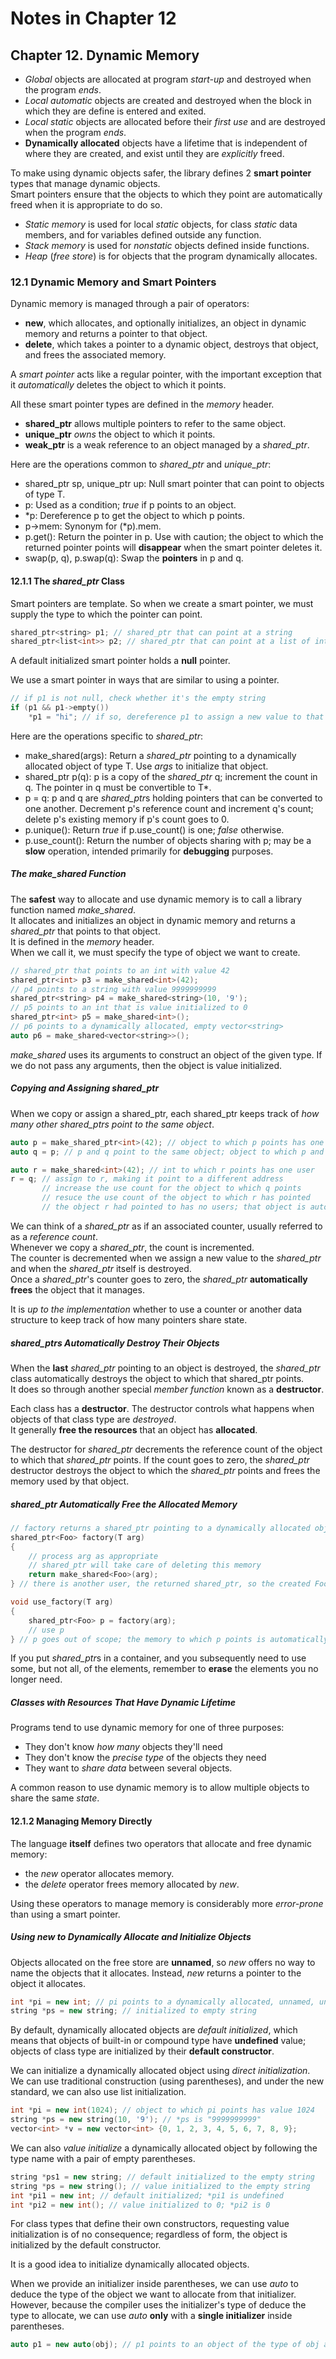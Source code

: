 # Notes in Chapter 12

## Chapter 12. Dynamic Memory

* *Global* objects are allocated at program *start-up* and destroyed when the program *ends*.
* *Local* *automatic* objects are created and destroyed when the block in which they are define is entered and exited.
* *Local* *static* objects are allocated before their *first use* and are destroyed when the program *ends*.
* **Dynamically allocated** objects have a lifetime that is independent of where they are created, and exist until they are *explicitly* freed.

To make using dynamic objects safer, the library defines 2 **smart pointer** types that manage dynamic objects.  
Smart pointers ensure that the objects to which they point are automatically freed when it is appropriate to do so.

* *Static memory* is used for local *static* objects, for class *static* data members, and for variables defined outside any function.
* *Stack memory* is used for *nonstatic* objects defined inside functions.
* *Heap* (*free store*) is for objects that the program dynamically allocates.



### 12.1 Dynamic Memory and Smart Pointers

Dynamic memory is managed through a pair of operators:  
* **new**, which allocates, and optionally initializes, an object in dynamic memory and returns a pointer to that object.
* **delete**, which takes a pointer to a dynamic object, destroys that object, and frees the associated memory.

A *smart pointer* acts like a regular pointer, with the important exception that it *automatically* deletes the object to which it points.

All these smart pointer types are defined in the *memory* header.
* **shared_ptr** allows multiple pointers to refer to the same object.
* **unique_ptr** *owns* the object to which it points.
* **weak_ptr** is a weak reference to an object managed by a *shared_ptr*.

Here are the operations common to *shared_ptr* and *unique_ptr*:  
* shared_ptr<T> sp, unique_ptr<T> up:
  Null smart pointer that can point to objects of type T.
* p:
  Used as a condition; *true* if p points to an object.
* *p:
  Dereference p to get the object to which p points.
* p-\>mem:
  Synonym for (*p).mem.
* p.get():
  Return the pointer in p. Use with caution; the object to which the returned pointer points will **disappear** when the smart pointer deletes it.
* swap(p, q), p.swap(q):
  Swap the **pointers** in p and q.


#### 12.1.1 The *shared_ptr* Class

Smart pointers are template. So when we create a smart pointer, we must supply the type to which the pointer can point.

``` C++
shared_ptr<string> p1; // shared_ptr that can point at a string
shared_ptr<list<int>> p2; // shared_ptr that can point at a list of int
```

A default initialized smart pointer holds a **null** pointer.

We use a smart pointer in ways that are similar to using a pointer.

``` C++
// if p1 is not null, check whether it's the empty string
if (p1 && p1->empty())
    *p1 = "hi"; // if so, dereference p1 to assign a new value to that string
```

Here are the operations specific to *shared_ptr*:  
* make_shared<T>(args):
  Return a *shared_ptr* pointing to a dynamically allocated object of type T.
  Use *args* to initialize that object.
* shared_ptr<T> p(q):
  p is a copy of the *shared_ptr* q; increment the count in q.
  The pointer in q must be convertible to T*.
* p = q:
  p and q are *shared_ptr*s holding pointers that can be converted to one another.
  Decrement p's reference count and increment q's count;
  delete p's existing memory if p's count goes to 0.
* p.unique():
  Return *true* if p.use_count() is one; *false* otherwise.
* p.use_count():
  Return the number of objects sharing with p;
  may be a **slow** operation, intended primarily for **debugging** purposes.
  
##### The *make_shared* Function

The **safest** way to allocate and use dynamic memory is to call a library function named *make_shared*.  
It allocates and initializes an object in dynamic memory and returns a *shared_ptr* that points to that object.  
It is defined in the *memory* header.  
When we call it, we must specify the type of object we want to create.

``` C++
// shared_ptr that points to an int with value 42
shared_ptr<int> p3 = make_shared<int>(42);
// p4 points to a string with value 9999999999
shared_ptr<string> p4 = make_shared<string>(10, '9');
// p5 points to an int that is value initialized to 0
shared_ptr<int> p5 = make_shared<int>();
// p6 points to a dynamically allocated, empty vector<string>
auto p6 = make_shared<vector<string>>();
```

*make_shared* uses its arguments to construct an object of the given type.
If we do not pass any arguments, then the object is value initialized.

##### Copying and Assigning *shared_ptr*

When we copy or assign a shared_ptr, each shared_ptr keeps track of *how many other shared_ptrs point to the same object*.

``` C++
auto p = make_shared_ptr<int>(42); // object to which p points has one user
auto q = p; // p and q point to the same object; object to which p and q has two users

auto r = make_shared<int>(42); // int to which r points has one user
r = q; // assign to r, making it point to a different address
       // increase the use count for the object to which q points
       // resuce the use count of the object to which r has pointed
       // the object r had pointed to has no users; that object is automatically freed
```

We can think of a *shared_ptr* as if an associated counter, usually referred to as a *reference count*.  
Whenever we copy a *shared_ptr*, the count is incremented.  
The counter is decremented when we assign a new value to the *shared_ptr* and when the *shared_ptr* itself is destroyed.  
Once a *shared_ptr*'s counter goes to zero, the *shared_ptr* **automatically frees** the object that it manages.

It is *up to the implementation* whether to use a counter or another data structure to keep track of how many pointers share state.

##### *shared_ptr*s Automatically Destroy Their Objects
 
When the **last** *shared_ptr* pointing to an object is destroyed, the *shared_ptr* class automatically destroys the object to which that shared_ptr points.  
It does so through another special *member function* known as a **destructor**.

Each class has a **destructor**. The destructor controls what happens when objects of that class type are *destroyed*.  
It generally **free the resources** that an object has **allocated**.

The destructor for *shared_ptr* decrements the reference count of the object to which that *shared_ptr* points.
If the count goes to zero, the *shared_ptr* destructor destroys the object to which the *shared_ptr* points and frees the memory used by that object.

##### *shared_ptr* Automatically Free the Allocated Memory

``` C++
// factory returns a shared_ptr pointing to a dynamically allocated object
shared_ptr<Foo> factory(T arg)
{
    // process arg as appropriate
    // shared_ptr will take care of deleting this memory
    return make_shared<Foo>(arg);
} // there is another user, the returned shared_ptr, so the created Foo will not be automatically destroyed

void use_factory(T arg)
{
    shared_ptr<Foo> p = factory(arg);
    // use p
} // p goes out of scope; the memory to which p points is automatically freed
```

If you put *shared_ptr*s in a container, and you subsequently need to use some, but not all, of the elements,
remember to **erase** the elements you no longer need.

##### Classes with Resources That Have Dynamic Lifetime

Programs tend to use dynamic memory for one of three purposes:  
* They don't know *how many* objects they'll need
* They don't know the *precise type* of the objects they need
* They want to *share data* between several objects.

A common reason to use dynamic memory is to allow multiple objects to share the same *state*.


#### 12.1.2 Managing Memory Directly

The language **itself** defines two operators that allocate and free dynamic memory:  
* the *new* operator allocates memory.
* the *delete* operator frees memory allocated by *new*.

Using these operators to manage memory is considerably more *error-prone* than using a smart pointer.

##### Using *new* to Dynamically Allocate and Initialize Objects

Objects allocated on the free store are **unnamed**, so *new* offers no way to name the objects that it allocates.
Instead, *new* returns a pointer to the object it allocates.

``` C++
int *pi = new int; // pi points to a dynamically allocated, unnamed, uninitialized int
string *ps = new string; // initialized to empty string
```

By default, dynamically allocated objects are *default initialized*,
which means that objects of built-in or compound type have **undefined** value;
objects of class type are initialized by their **default constructor**.

We can initialize a dynamically allocated object using *direct initialization*.  
We can use traditional construction (using parentheses), and under the new standard, we can also use list initialization.

``` C++
int *pi = new int(1024); // object to which pi points has value 1024
string *ps = new string(10, '9'); // *ps is "9999999999"
vector<int> *v = new vector<int> {0, 1, 2, 3, 4, 5, 6, 7, 8, 9};
```

We can also *value initialize* a dynamically allocated object by following the type name with a pair of empty parentheses.

``` C++
string *ps1 = new string; // default initialized to the empty string
string *ps = new string(); // value initialized to the empty string
int *pi1 = new int; // default initialized; *pi1 is undefined
int *pi2 = new int(); // value initialized to 0; *pi2 is 0
```

For class types that define their own constructors, requesting value initialization is of no consequence;
regardless of form, the object is initialized by the default constructor.

It is a good idea to initialize dynamically allocated objects.

When we provide an initializer inside parentheses, we can use *auto* to deduce the type of the object we want to allocate from that initializer.  
However, because the compiler uses the initializer's type of deduce the type to allocate, we can use *auto* **only** with a **single initializer** inside parentheses.

``` C++
auto p1 = new auto(obj); // p1 points to an object of the type of obj and that 
```
